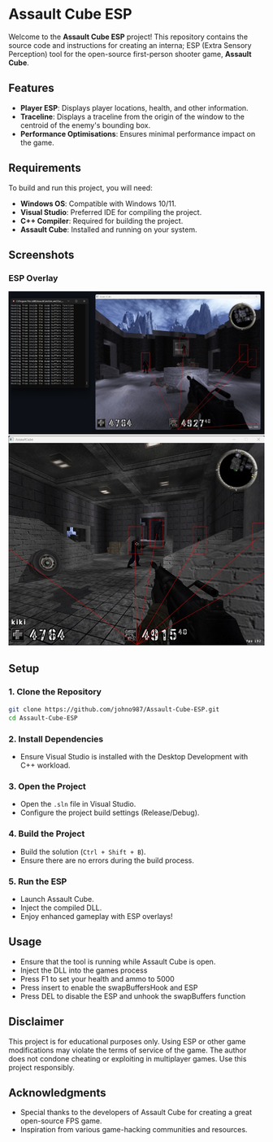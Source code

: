 # Assault Cube ESP

Welcome to the **Assault Cube ESP** project! This repository contains the source code and instructions for creating an interna; ESP (Extra Sensory Perception) tool for the open-source first-person shooter game, **Assault Cube**.

## Features

- **Player ESP**: Displays player locations, health, and other information.
- **Traceline**: Displays a traceline from the origin of the window to the centroid of the enemy's bounding box.
- **Performance Optimisations**: Ensures minimal performance impact on the game.

## Requirements

To build and run this project, you will need:

- **Windows OS**: Compatible with Windows 10/11.
- **Visual Studio**: Preferred IDE for compiling the project.
- **C++ Compiler**: Required for building the project.
- **Assault Cube**: Installed and running on your system.

## Screenshots

### ESP Overlay
![ESP Overlay](Screenshots/ESP_Screenshot.jpg)
![ESP Overlay](Screenshots/ESP_Screenshot2.jpg)

## Setup

### 1. Clone the Repository
```bash
git clone https://github.com/johno987/Assault-Cube-ESP.git
cd Assault-Cube-ESP
```

### 2. Install Dependencies
- Ensure Visual Studio is installed with the Desktop Development with C++ workload.

### 3. Open the Project
- Open the `.sln` file in Visual Studio.
- Configure the project build settings (Release/Debug).

### 4. Build the Project
- Build the solution (`Ctrl + Shift + B`).
- Ensure there are no errors during the build process.

### 5. Run the ESP
- Launch Assault Cube.
- Inject the compiled DLL.
- Enjoy enhanced gameplay with ESP overlays!

## Usage

- Ensure that the tool is running while Assault Cube is open.
- Inject the DLL into the games process
- Press F1 to set your health and ammo to 5000
- Press insert to enable the swapBuffersHook and ESP
- Press DEL to disable the ESP and unhook the swapBuffers function

## Disclaimer

This project is for educational purposes only. Using ESP or other game modifications may violate the terms of service of the game. The author does not condone cheating or exploiting in multiplayer games. Use this project responsibly.


## Acknowledgments

- Special thanks to the developers of Assault Cube for creating a great open-source FPS game.
- Inspiration from various game-hacking communities and resources.
